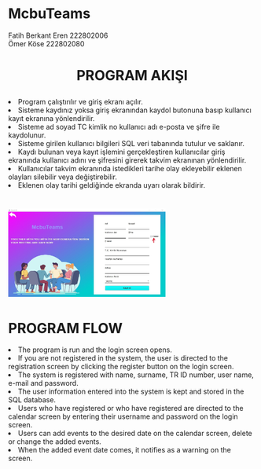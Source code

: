 # McbuTeams
 Fatih Berkant Eren 222802006<br>
 Ömer Köse 222802080

# <p><center>PROGRAM AKIŞI</center></p>
<li> Program çalıştırılır ve giriş ekranı açılır. </li>
<li> Sisteme kaydınız yoksa giriş ekranından kaydol butonuna basıp kullanıcı kayıt ekranına yönlendirilir. </li>
<li> Sisteme ad soyad TC kimlik no kullanıcı adı e-posta ve şifre ile kaydolunur. </li>
<li> Sisteme girilen kullanıcı bilgileri SQL veri tabanında tutulur ve saklanır. </li>
<li> Kaydı bulunan veya kayıt işlemini gerçekleştiren kullanıcılar giriş ekranında kullanıcı adını ve şifresini girerek takvim ekranınan yönlendirilir. </li>
<li> Kullanıcılar takvim ekranında istedikleri tarihe olay ekleyebilir eklenen olayları silebilir veya değiştirebilir. </li>
<li> Eklenen olay tarihi geldiğinde ekranda uyarı olarak bildirir.  </li>





# <img src="https://github.com/fatihberkanteren/McbuTeams/blob/main/registerPage.jpg" width="320" height="180">

  # PROGRAM FLOW
  <li>The program is run and the login screen opens.</li>
  <li>If you are not registered in the system, the user is directed to the registration screen by clicking the register button on the login screen.</li>
  <li>The system is registered with name, surname, TR ID number, user name, e-mail and password.</li>
  <li>The user information entered into the system is kept and stored in the SQL database.</li>
  <li>Users who have registered or who have registered are directed to the calendar screen by entering their username and password on the login screen.</li>
  <li>Users can add events to the desired date on the calendar screen, delete or change the added events.</li>
  <li>When the added event date comes, it notifies as a warning on the screen.</li>
